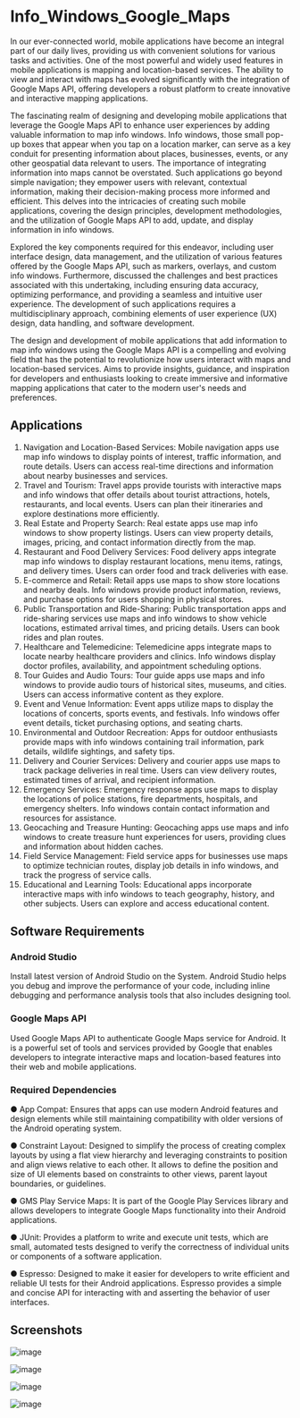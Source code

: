 # Info_Windows_Google_Maps
In our ever-connected world, mobile applications have become an integral part of our daily lives, providing us with convenient solutions for various tasks and activities. One of the most powerful and widely used features in mobile applications is mapping and location-based services. The ability to view and interact with maps has evolved significantly with the integration of Google Maps API, offering developers a robust platform to create innovative and interactive mapping applications. 

The fascinating realm of designing and developing mobile applications that leverage the Google Maps API to enhance user experiences by adding valuable information to map info windows. Info windows, those small pop-up boxes that appear when you tap on a location marker, can serve as a key conduit for presenting information about places, businesses, events, or any other geospatial data relevant to users. The importance of integrating information into maps cannot be overstated. Such applications go beyond simple navigation; they empower users with relevant, contextual information, making their decision-making process more informed and efficient. This delves into the intricacies of creating such mobile applications, covering the design principles, development methodologies, and the utilization of Google Maps API to add, update, and display information in info windows.

Explored the key components required for this endeavor, including user interface design, data management, and the utilization of various features offered by the Google Maps API, such as markers, overlays, and custom info windows. Furthermore, discussed the challenges and best practices associated with this undertaking, including ensuring data accuracy, optimizing performance, and providing a seamless and intuitive user experience. The development of such applications requires a multidisciplinary approach, combining elements of user experience (UX) design, data handling, and software development.

The design and development of mobile applications that add information to map info windows using the Google Maps API is a compelling and evolving field that has the potential to revolutionize how users interact with maps and location-based services. Aims to provide insights, guidance, and inspiration for developers and enthusiasts looking to create immersive and informative mapping applications that cater to the modern user's needs and preferences.

## Applications
1.	Navigation and Location-Based Services: Mobile navigation apps use map info windows to display points of interest, traffic information, and route details. Users can access real-time directions and information about nearby businesses and services.
2.	Travel and Tourism: Travel apps provide tourists with interactive maps and info windows that offer details about tourist attractions, hotels, restaurants, and local events. Users can plan their itineraries and explore destinations more efficiently.
3.	Real Estate and Property Search: Real estate apps use map info windows to show property listings. Users can view property details, images, pricing, and contact information directly from the map.
4.	Restaurant and Food Delivery Services: Food delivery apps integrate map info windows to display restaurant locations, menu items, ratings, and delivery times. Users can order food and track deliveries with ease.
5.	E-commerce and Retail: Retail apps use maps to show store locations and nearby deals. Info windows provide product information, reviews, and purchase options for users shopping in physical stores.
6.	Public Transportation and Ride-Sharing: Public transportation apps and ride-sharing services use maps and info windows to show vehicle locations, estimated arrival times, and pricing details. Users can book rides and plan routes.
7.	Healthcare and Telemedicine: Telemedicine apps integrate maps to locate nearby healthcare providers and clinics. Info windows display doctor profiles, availability, and appointment scheduling options.
8.	Tour Guides and Audio Tours: Tour guide apps use maps and info windows to provide audio tours of historical sites, museums, and cities. Users can access informative content as they explore.
9.	Event and Venue Information: Event apps utilize maps to display the locations of concerts, sports events, and festivals. Info windows offer event details, ticket purchasing options, and seating charts.
10.	Environmental and Outdoor Recreation: Apps for outdoor enthusiasts provide maps with info windows containing trail information, park details, wildlife sightings, and safety tips.
11.	Delivery and Courier Services: Delivery and courier apps use maps to track package deliveries in real time. Users can view delivery routes, estimated times of arrival, and recipient information.
12.	Emergency Services: Emergency response apps use maps to display the locations of police stations, fire departments, hospitals, and emergency shelters. Info windows contain contact information and resources for assistance.
13.	Geocaching and Treasure Hunting: Geocaching apps use maps and info windows to create treasure hunt experiences for users, providing clues and information about hidden caches.
14.	Field Service Management: Field service apps for businesses use maps to optimize technician routes, display job details in info windows, and track the progress of service calls.
15.	Educational and Learning Tools: Educational apps incorporate interactive maps with info windows to teach geography, history, and other subjects. Users can explore and access educational content.

## Software Requirements
### Android Studio
Install latest version of Android Studio on the System. Android Studio helps you debug and improve the performance of your code, including inline debugging and performance analysis tools that also includes designing tool.
### Google Maps API
Used Google Maps API to authenticate Google Maps service for Android. It is a powerful set of tools and services provided by Google that enables developers to integrate interactive maps and location-based features into their web and mobile applications.
### Required Dependencies
●	App Compat: Ensures that apps can use modern Android features and design elements while still maintaining compatibility with older versions of the Android operating system.

●	Constraint Layout: Designed to simplify the process of creating complex layouts by using a flat view hierarchy and leveraging constraints to position and align views relative to each other. It allows to define the position and size of UI elements based on constraints to other views, parent layout boundaries, or guidelines.

●	GMS Play Service Maps: It is part of the Google Play Services library and allows developers to integrate Google Maps functionality into their Android applications.

●	JUnit: Provides a platform to write and execute unit tests, which are small, automated tests designed to verify the correctness of individual units or components of a software application.

●	Espresso: Designed to make it easier for developers to write efficient and reliable UI tests for their Android applications. Espresso provides a simple and concise API for interacting with and asserting the behavior of user interfaces.


## Screenshots
![image](https://github.com/nrjtyd168/Info_Windows_Google_Maps/assets/89921374/8e7e3053-6aa9-4c48-944c-126197a73b9b)

![image](https://github.com/nrjtyd168/Info_Windows_Google_Maps/assets/89921374/22f95644-a6f8-49dd-8cc8-36c06aa1f200)

![image](https://github.com/nrjtyd168/Info_Windows_Google_Maps/assets/89921374/d2278b3e-14d4-4f9c-9481-4297b731bbfb)

![image](https://github.com/nrjtyd168/Info_Windows_Google_Maps/assets/89921374/df56662a-4ae7-474c-9b7f-dc35a76571fe)






